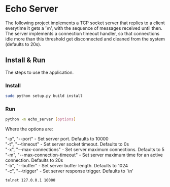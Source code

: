 # Echo Server

The following project implements a TCP socket server that replies to a client 
everytime it gets a '\n', with the sequence of messages received until then.<br/>
The server implements a connection timeout handler, so that connections idle 
more than this threshold get disconnected and cleaned from the system (defaults to 20s).

## Install & Run

The steps to use the application.

### Install

```bash
sudo python setup.py build install
```

### Run

```bash
python -m echo_server [options]
```

Where the options are:

"-p", "--port" - Set server port. Defaults to 10000<br/>
"-t", "--timeout" - Set server socket timeout. Defaults to 0s<br/>
"-x", "--max-connections" - Set server maximum connections. Defaults to 5<br/>
"-m", "--max-connection-timeout" - Set server maximum time for an active connection. Defaults to 20s<br/>
"-b", "--buffer" - Set server buffer length. Defaults to 1024<br/>
"-c", "--trigger" - Set server response trigger. Defaults to '\n'<br/>

```bash
telnet 127.0.0.1 10000
```